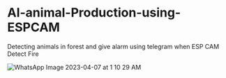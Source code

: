# AI-animal-Production-using-ESPCAM
Detecting animals in forest and give alarm using telegram when ESP CAM Detect Fire 

![WhatsApp Image 2023-04-07 at 1 10 29 AM](https://github.com/engabdallahassem/AI-animal-Production-using-ESPCAM/assets/40050556/5d51a922-b249-4d92-92e8-f4242df275ee)
